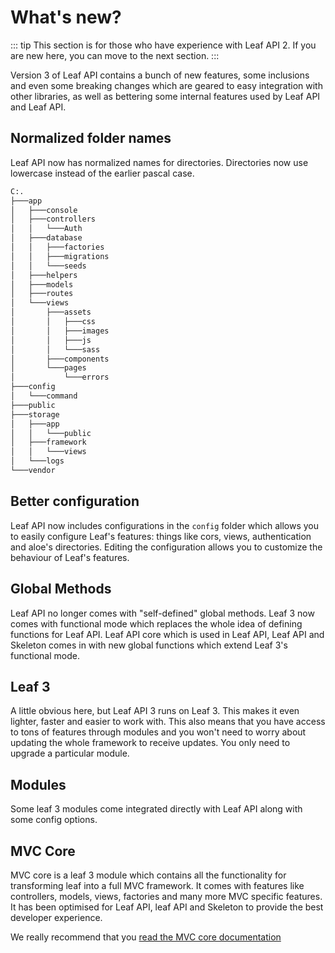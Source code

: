 # What's new?

::: tip
This section is for those who have experience with Leaf API 2. If you are new here, you can move to the next section.
:::

Version 3 of Leaf API contains a bunch of new features, some inclusions and even some breaking changes which are geared to easy integration with other libraries, as well as bettering some internal features used by Leaf API and Leaf API.

## Normalized folder names

Leaf API now has normalized names for directories. Directories now use lowercase instead of the earlier pascal case.

```bash
C:.
├───app
│   ├───console
│   ├───controllers
│   │   └───Auth
│   ├───database
│   │   ├───factories
│   │   ├───migrations
│   │   └───seeds
│   ├───helpers
│   ├───models
│   ├───routes
│   └───views
│       ├───assets
│       │   ├───css
│       │   ├───images
│       │   ├───js
│       │   └───sass
│       ├───components
│       └───pages
│           └───errors
├───config
│   └───command
├───public
├───storage
│   ├───app
│   │   └───public
│   ├───framework
│   │   └───views
│   └───logs
└───vendor
```

## Better configuration

Leaf API now includes configurations in the `config` folder which allows you to easily configure Leaf's features: things like cors, views, authentication and aloe's directories. Editing the configuration allows you to customize the behaviour of Leaf's features.

## Global Methods

Leaf API no longer comes with "self-defined" global methods. Leaf 3 now comes with functional mode which replaces the whole idea of defining functions for Leaf API. Leaf API core which is used in Leaf API, Leaf API and Skeleton comes in with new global functions which extend Leaf 3's functional mode.

## Leaf 3

A little obvious here, but Leaf API 3 runs on Leaf 3. This makes it even lighter, faster and easier to work with. This also means that you have access to tons of features through modules and you won't need to worry about updating the whole framework to receive updates. You only need to upgrade a particular module.

## Modules

Some leaf 3 modules come integrated directly with Leaf API along with some config options.

## MVC Core

MVC core is a leaf 3 module which contains all the functionality for transforming leaf into a full MVC framework. It comes with features like controllers, models, views, factories and many more MVC specific features. It has been optimised for Leaf API, leaf API and Skeleton to provide the best developer experience.

We really recommend that you [read the MVC core documentation](https://www.leafphp.dev/modules/mvc-core/)
